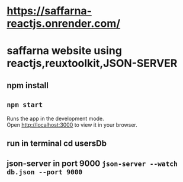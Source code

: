 # https://saffarna-reactjs.onrender.com/
# saffarna website using reactjs,reuxtoolkit,JSON-SERVER
## npm install
## `npm start`

Runs the app in the development mode.\
Open [http://localhost:3000](http://localhost:3000) to view it in your browser.
##  run in terminal cd usersDb 
## json-server in port 9000  ` json-server --watch db.json --port 9000 `
